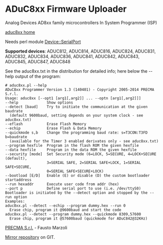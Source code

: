 # ADuC8xx Firmware Uploader

Analog Devices AD8xx family microcontrollers In System Programmer (ISP)

[aduc8xx home](http://www.precma.com/adux8xx_loader.htm)

Needs perl module [Device::SerialPort](http://sendpage.org/device-serialport)

**Supported devices**: ADUC812, ADUC814, ADUC816, ADUC824, ADUC831, ADUC832, ADUC834, ADUC836, ADUC841, ADUC842, ADUC843, ADUC845, ADUC847, ADUC848

See the aduc8xx.txt in the distribution for detailed info; here below the --help output of the program:

    # aduc8xx.pl --help
    ADuC8xx Programmer Version 1.3 (140401) - Copyright 2005-2014 PRECMA S.r.l.
    Usage: aduc8xx [--opt1 [arg1[,arg2]] ... --optn [arg1[,arg2]]]
    --help             Show options
    --detect [baud]    Try to initiate the communication at the given baudrate
      (default 9600baud, setting depends on your system clock - see aduc8xx.txt)
    --eflash           Erase Flash Memory
    --echip            Erase Flash & Data Memory
    --quickmode s,b    Change the programming baud rate: s=T3CON:T3FD b=baudrate
      (available for the Timer 3 enabled derivates only - see aduc8xx.txt)
    --program hexfile  Program in the flash ROM the given hexfile
    --data hexfile     Program in the data ROM the given hexfile
    --security [mode]  Set Security mode (6=LOCK, 5=SECURE, 4=LOCK+SECURE (default),
                       3=SERIAL SAFE, 2=SERIAL SAFE+LOCK, 1=SERIAL SAFE+SECURE,
                       0=SERIAL SAFE+SECURE+LOCK)
    --bootload [E/D]   Enable (E) or disable (D) the custom bootloader startaddress
    --run hexaddr      Execute user code from addr (hex)
    --port p           Define serial port to use (i.e. /dev/ttyS0)
    Bootloader is initiated by the --detect option and stopped by the --run option
    Examples:
    aduc8xx.pl --detect --echip --program dummy.hex --run 0
      Erase chip, program it @9600baud and start the code
    aduc8xx.pl --detect --program dummy.hex --quickmode 8309,57600
      Erase chip, program it @57600baud (quickmode for ADuC842@32KHz)

[PRECMA S.r.l.](http://www.precma.com) - Fausto Marzoli

[Mirror repository](https://github.com/datacompboy/aduc8xx) on GIT.
